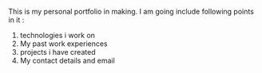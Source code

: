This is my personal portfolio in making. I am going include following points in it :

1. technologies i work on
2. My past work experiences
3. projects i have created
4. My contact details and email
